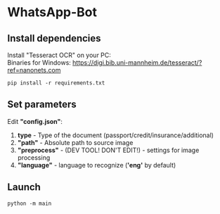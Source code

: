 # WhatsApp-Bot

## Install dependencies
Install "Tesseract OCR" on your PC:   
Binaries for Windows: https://digi.bib.uni-mannheim.de/tesseract/?ref=nanonets.com
```commandline
pip install -r requirements.txt
```

## Set parameters

Edit **"config.json"**:
1) **type** - Type of the document (passport/credit/insurance/additional)
2) **"path"** - Absolute path to source image
3) **"preprocess"** - (DEV TOOL! DON'T EDIT!) - settings for image processing
4) **"language"** - language to recognize (**'eng'** by default)

## Launch
```commandline
python -m main
```